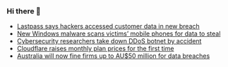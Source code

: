 ### Hi there 👋

<!--START_SECTION:feed-->
* [Lastpass says hackers accessed customer data in new breach](https://www.bleepingcomputer.com/news/security/lastpass-says-hackers-accessed-customer-data-in-new-breach/)
* [New Windows malware scans victims’ mobile phones for data to steal](https://www.bleepingcomputer.com/news/security/new-windows-malware-scans-victims-mobile-phones-for-data-to-steal/)
* [Cybersecurity researchers take down DDoS botnet by accident](https://www.bleepingcomputer.com/news/security/cybersecurity-researchers-take-down-ddos-botnet-by-accident/)
* [Cloudflare raises monthly plan prices for the first time](https://www.bleepingcomputer.com/news/technology/cloudflare-raises-monthly-plan-prices-for-the-first-time/)
* [Australia will now fine firms up to AU$50 million for data breaches](https://www.bleepingcomputer.com/news/security/australia-will-now-fine-firms-up-to-au50-million-for-data-breaches/)
<!--END_SECTION:feed-->

<!--
**frankenk/frankenk** is a ✨ _special_ ✨ repository because its `README.md` (this file) appears on your GitHub profile.

Here are some ideas to get you started:

- 🔭 I’m currently working on ...
- 🌱 I’m currently learning ...
- 👯 I’m looking to collaborate on ...
- 🤔 I’m looking for help with ...
- 💬 Ask me about ...
- 📫 How to reach me: ...
- 😄 Pronouns: ...
- ⚡ Fun fact: ...
-->



